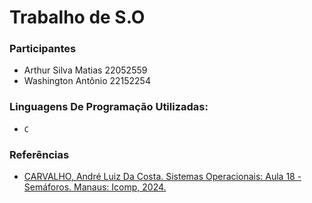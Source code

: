 # Trabalho de S.O

### Participantes
- Arthur Silva Matias 22052559
- Washington Antônio 22152254

### Linguagens De Programação Utilizadas:
- `C`

### Referências 
- [CARVALHO, André Luiz Da Costa. Sistemas Operacionais: Aula 18 - Semáforos. Manaus: Icomp, 2024. ](https://colabweb.ufam.edu.br/pluginfile.php/120750/mod_resource/content/3/Aula%2018%20Semaforos_problemas_classicos.pdf)